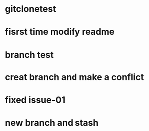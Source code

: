 # gitclonetest
# fisrst time modify readme
# branch test
# creat branch and make a conflict
# fixed issue-01
# new branch and stash
